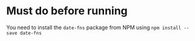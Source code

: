# Must do before running

You need to install the `date-fns` package from NPM using `npm install --save date-fns`
